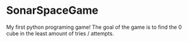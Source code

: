 # SonarSpaceGame
My first python programing game! The goal of the game is to find the 0 cube in the least amount of tries / attempts.
